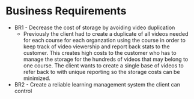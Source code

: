 # Business Requirements
+ BR1 - Decrease the cost of storage by avoiding video duplication
  + Previously the client had to create a duplicate of all videos needed for each course for each organzation using the course in order to keep track of video viewership and report back stats to the customer. This creates high costs to the customer who has to manage the storage for the hundreds of videos that may belong to one course. The client wants to create a single base of videos to refer back to with unique reporting so the storage costs can be minimized.
+ BR2 - Create a reliable learning management system the client can control

